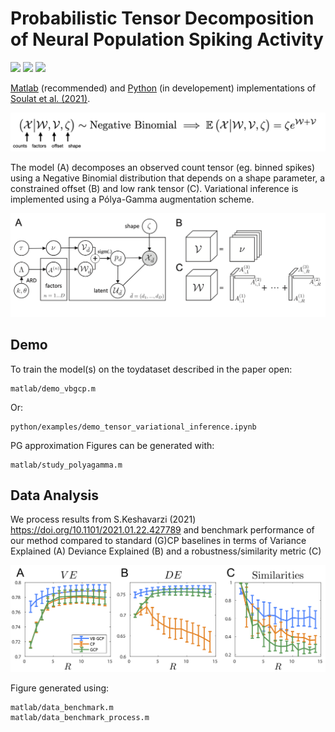# Probabilistic Tensor Decomposition of Neural Population Spiking Activity


[license-img]: https://img.shields.io/badge/license-MIT-green
[license-url]: https://github.com/hugosou/vbgcp/blob/main/LICENSE.md

[python-img]:https://img.shields.io/badge/python-v3.8-blue
[python-url]: https://github.com/hugosou/vbgcp/tree/main/python

[matlab-img]:https://img.shields.io/badge/matlab-R2020-orange
[matlab-url]: https://github.com/hugosou/vbgcp/tree/main/matlab

[![][license-img]][license-url] [![][matlab-img]][matlab-url] [![][python-img]][python-url] 

[Matlab][matlab-url] (recommended) and [Python][python-url] (in developement) implementations of [Soulat et al. (2021)](https://neurips.cc/Conferences/2021/ScheduleMultitrack?event=27629).

![alt text](model_summary.png "Model")

The model (A) decomposes an observed count tensor (eg. binned spikes) using a Negative Binomial distribution that depends on a shape parameter, a constrained offset (B) and low rank tensor (C). 
Variational inference is implemented using a Pólya-Gamma augmentation scheme. 

![alt text](model_graphical.png "Model")


## Demo

To train the model(s) on the toydataset described in the paper open:

```
matlab/demo_vbgcp.m
```
Or:
```
python/examples/demo_tensor_variational_inference.ipynb
```
PG approximation Figures can be generated with: 

```
matlab/study_polyagamma.m
```

## Data Analysis

We process results from  S.Keshavarzi (2021) https://doi.org/10.1101/2021.01.22.427789 and benchmark performance of our method compared to standard (G)CP baselines in terms of Variance Explained (A)  Deviance Explained (B) and a robustness/similarity metric (C)

![alt text](performances.png  "Perf")

Figure generated using:
```
matlab/data_benchmark.m
matlab/data_benchmark_process.m
```



